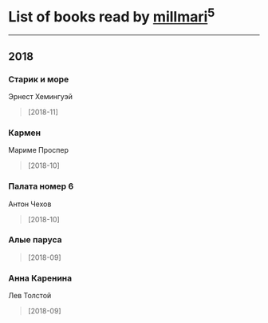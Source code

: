 # List of books read by [millmari](http://www.knigopis.com/#/user/books?u=959623771092275-facebook)<sup>5</sup>
---

## 2018

### Старик и море
Эрнест Хемингуэй
> [2018-11] 


### Кармен
Мариме Проспер
> [2018-10] 


### Палата номер 6
Антон Чехов
> [2018-10] 


### Алые паруса
> [2018-09] 


### Анна Каренина
Лев Толстой
> [2018-09] 




